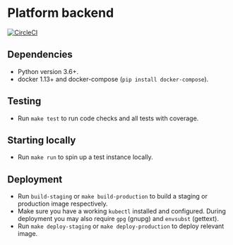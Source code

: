 # Platform backend

[![CircleCI](https://circleci.com/gh/Syncano/syncano-platform.svg?style=svg)](https://circleci.com/gh/Syncano/syncano-platform)

## Dependencies

- Python version 3.6+.
- docker 1.13+ and docker-compose (`pip install docker-compose`).

## Testing

- Run `make test` to run code checks and all tests with coverage. 

## Starting locally

- Run `make run` to spin up a test instance locally.

## Deployment

- Run `build-staging` or `make build-production` to build a staging or production image respectively.
- Make sure you have a working `kubectl` installed and configured. During deployment you may also require `gpg` (gnupg) and `envsubst` (gettext).
- Run `make deploy-staging` or `make deploy-production` to deploy relevant image.

